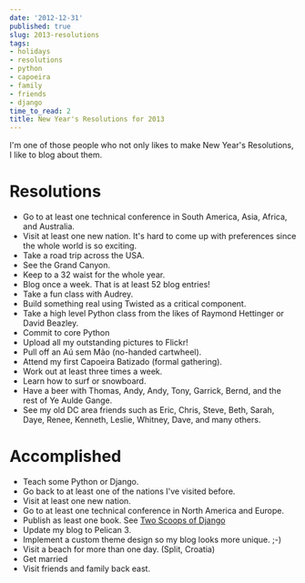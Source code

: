 ```yaml
---
date: '2012-12-31'
published: true
slug: 2013-resolutions
tags:
- holidays
- resolutions
- python
- capoeira
- family
- friends
- django
time_to_read: 2
title: New Year's Resolutions for 2013
---
```


I'm one of those people who not only likes to make New Year's
Resolutions, I like to blog about them.

Resolutions
===========

-   Go to at least one technical conference in South America, Asia,
    Africa, and Australia.
-   Visit at least one new nation. It's hard to come up with
    preferences since the whole world is so exciting.
-   Take a road trip across the USA.
-   See the Grand Canyon.
-   Keep to a 32 waist for the whole year.
-   Blog once a week. That is at least 52 blog entries!
-   Take a fun class with Audrey.
-   Build something real using Twisted as a critical component.
-   Take a high level Python class from the likes of Raymond Hettinger
    or David Beazley.
-   Commit to core Python
-   Upload all my outstanding pictures to Flickr!
-   Pull off an Aú sem Mão (no-handed cartwheel).
-   Attend my first Capoeira Batizado (formal gathering).
-   Work out at least three times a week.
-   Learn how to surf or snowboard.
-   Have a beer with Thomas, Andy, Andy, Tony, Garrick, Bernd, and the
    rest of Ye Aulde Gange.
-   See my old DC area friends such as Eric, Chris, Steve, Beth, Sarah,
    Daye, Renee, Kenneth, Leslie, Whitney, Dave, and many others.

Accomplished
============

-   Teach some Python or Django.
-   Go back to at least one of the nations I've visited before.
-   Visit at least one new nation.
-   Go to at least one technical conference in North America and Europe.
-   Publish as least one book. See [Two Scoops of
    Django](https://feldroy.com/products/two-scoops-of-django-1-5/)
-   Update my blog to Pelican 3.
-   Implement a custom theme design so my blog looks more unique. ;-)
-   Visit a beach for more than one day. (Split, Croatia)
-   Get married
-   Visit friends and family back east.
